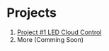# Projects
1. [Project #1 LED Cloud Control](https://github.com/DroneMesh/IOTPUSH/tree/master/MicroPython_Projects/ESP32/P001_Cloud_LED_Control_Basic)
2. More (Comming Soon)